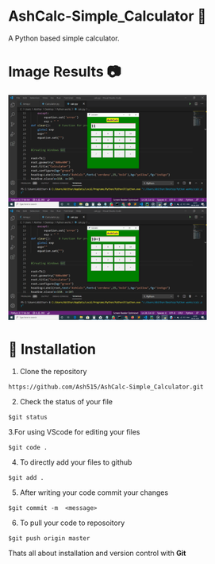 # AshCalc-Simple_Calculator 📱
A Python based simple calculator. 

# Image Results 📷

<img src="Calcimages/calc2.png" width="400px">   <img src="Calcimages/Calc1.png" width="400px">

# 🚀&nbsp;Installation 
1. Clone the repository 
```
https://github.com/Ash515/AshCalc-Simple_Calculator.git
```
2. Check the status of your file 
```
$git status
```

3.For using VScode for editing your files 
```
$git code .
```
4. To directly add your files to github
```
$git add .
```
5. After writing your code commit your changes 
```
$git commit -m  <message>
```
6. To pull your code to reposoitory
```
$git push origin master
```
Thats all about installation and version control with **Git**
